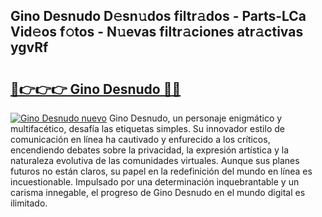 ## Gino Desnudo D𝚎sn𝚞dos filtr𝚊dos - Parts-LCa Vid𝚎os f𝚘tos - N𝚞evas filtr𝚊ciones atr𝚊ctivas ygvRf

# <h2><a href="http://mb8b1sg.tromn.icu/?c=Gino+Desnudo">🔗👉👉👉 Gino Desnudo 🔗🔗</a></h2>

[![Gino Desnudo nuevo](https://i.imgur.com/pEAQMta.gif)](http://mb8b1sg.tromn.icu/?c=Gino+Desnudo)
Gino Desnudo, un personaje enigmático y multifacético, desafía las etiquetas simples. Su innovador estilo de comunicación en línea ha cautivado y enfurecido a los críticos, encendiendo debates sobre la privacidad, la expresión artística y la naturaleza evolutiva de las comunidades virtuales. Aunque sus planes futuros no están claros, su papel en la redefinición del mundo en línea es incuestionable. Impulsado por una determinación inquebrantable y un carisma innegable, el progreso de Gino Desnudo en el mundo digital es ilimitado.
